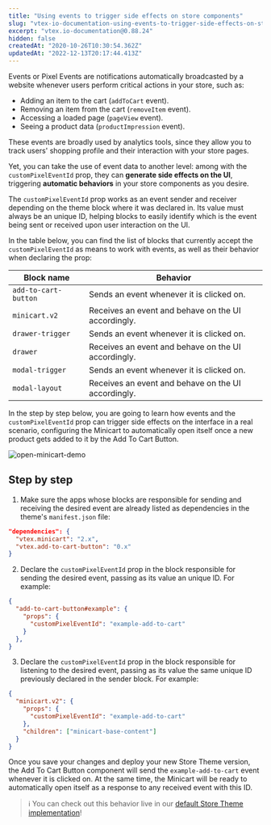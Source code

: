 ```yaml
---
title: "Using events to trigger side effects on store components"
slug: "vtex-io-documentation-using-events-to-trigger-side-effects-on-store-components"
excerpt: "vtex.io-documentation@0.88.24"
hidden: false
createdAt: "2020-10-26T10:30:54.362Z"
updatedAt: "2022-12-13T20:17:44.413Z"
---
```


Events or Pixel Events are notifications automatically broadcasted by a website whenever users perform critical actions in your store, such as:

- Adding an item to the cart (`addToCart` event).
- Removing an item from the cart (`removeItem` event).
- Accessing a loaded page (`pageView` event).
- Seeing a product data (`productImpression` event).

These events are broadly used by analytics tools, since they allow you to track users' shopping profile and their interaction with your store pages.

Yet, you can take the use of event data to another level: among with the `customPixelEventId` prop, they can **generate side effects on the UI**, triggering **automatic behaviors** in your store components as you desire.

The `customPixelEventId` prop works as an event sender and receiver depending on the theme block where it was declared in. Its value must always be an unique ID, helping blocks to easily identify which is the event being sent or received upon user interaction on the UI.

In the table below, you can find the list of blocks that currently accept the `customPixelEventId` as means to work with events, as well as their behavior when declaring the prop:

| Block name           | Behavior                                            |
| -------------------- | --------------------------------------------------- |
| `add-to-cart-button` | Sends an event whenever it is clicked on.           |
| `minicart.v2`        | Receives an event and behave on the UI accordingly. |
| `drawer-trigger`     | Sends an event whenever it is clicked on.           |
| `drawer`             | Receives an event and behave on the UI accordingly. |
| `modal-trigger`      | Sends an event whenever it is clicked on.           |
| `modal-layout`       | Receives an event and behave on the UI accordingly. |

In the step by step below, you are going to learn how events and the `customPixelEventId` prop can trigger side effects on the interface in a real scenario, configuring the Minicart to automatically open itself once a new product gets added to it by the Add To Cart Button.

![open-minicart-demo](https://raw.githubusercontent.com/vtexdocs/dev-portal-content/main/images/vtex-io-documentation-using-events-to-trigger-side-effects-on-store-components-0.gif)

## Step by step

1. Make sure the apps whose blocks are responsible for sending and receiving the desired event are already listed as dependencies in the theme's `manifest.json` file:

```json
"dependencies": {
  "vtex.minicart": "2.x",
  "vtex.add-to-cart-button": "0.x"
}
```

2. Declare the `customPixelEventId` prop in the block responsible for sending the desired event, passing as its value an unique ID. For example:

```json
{
  "add-to-cart-button#example": {
    "props": {
      "customPixelEventId": "example-add-to-cart"
    }
  },
}
```

3. Declare the `customPixelEventId` prop in the block responsible for listening to the desired event, passing as its value the same unique ID previously declared in the sender block. For example:

```json
{
  "minicart.v2": {
    "props": {
      "customPixelEventId": "example-add-to-cart"
    },
    "children": ["minicart-base-content"]
  }
}
```

Once you save your changes and deploy your new Store Theme version, the Add To Cart Button component will send the `example-add-to-cart` event whenever it is clicked on. At the same time, the Minicart will be ready to automatically open itself as a response to any received event with this ID.

> ℹ️ You can check out this behavior live in our [default Store Theme implementation](https://storetheme.vtex.com)!
